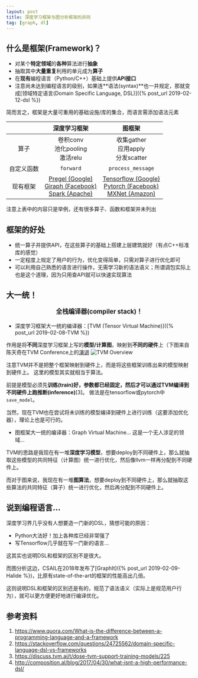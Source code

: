 ```yaml
---
layout: post
title: 深度学习框架与图分析框架的异同
tag: [graph, dl]
---
```


## 什么是框架(Framework)？
* 对某个**特定领域**的**各种**算法进行**抽象**
* 抽取其中**大量重复**利用的单元成为**算子**
* 在**现有**编程语言（Python/C++）基础上提供**API接口**
* 注意尚未达到编程语言的级别，如果连**语法(syntax)**也一并规定，那就变成[领域特定语言(Domain Specific Language, DSL)]({% post_url 2019-02-12-dsl %})

简而言之，框架是大量可重用的基础设施/库的集合，而语言需添加语法元素

<!--more-->

| | 深度学习框架 | 图框架 |
| :---: | :---: | :---: |
| 算子 | 卷积conv<br/>池化pooling<br/>激活relu | 收集gather<br/>应用apply<br/>分发scatter |
| 自定义函数 | `forward` | `process_message` |
| 现有框架 | [Pregel (Google)](https://kowshik.github.io/JPregel/)<br/> [Giraph (Facebook)](http://giraph.apache.org/)<br/> [Spark (Apache)](https://spark.apache.org/graphx/) | [Tensorflow (Google)](https://www.tensorflow.org/)<br/> [Pytorch (Facebook)](https://pytorch.org/)<br/> [MXNet (Amazon)](https://mxnet.apache.org/) |

注意上表中的内容只是举例，还有很多算子、函数和框架并未列出

## 框架的好处
* 统一算子并提供API，在这些算子的基础上搭建上层建筑就好（有点C++标准库的感觉）
* 一定程度上规定了用户的行为，优化变得简单，只需对算子进行优化即可
* 可以利用自己熟悉的语言进行操作，无需学习新的语法语义；所谓调包实际上也是这个道理，因为只用查API就可以快速实现算法

## 大一统！

<center><b><p style="font-size:120%">全栈编译器(compiler stack)！</p></b></center>

* 深度学习框架大一统的编译器：[TVM (Tensor Virtual Machine)]({% post_url 2019-02-08-TVM %})

作用是将**不同**深度学习框架上写的**模型/计算图**，映射到**不同的硬件**上（下图来自陈天奇在TVM Conference上的[演讲](https://sampl.cs.washington.edu/tvmconf/slides/Tianqi-Chen-TVM-Stack-Overview.pdf)
![TVM Overview]({{"/assets/images/TVM/TVM-Compiler-Stack.PNG"|absolute_url}})

注意TVM并不是把整个框架映射到硬件上，而是将这些框架训练出来的模型映射到硬件上。
这里的模型其实就相当于算法。

前提是模型必须先**训练(train)**好，参数都已经固定，然后才可以通过TVM编译到不同硬件上跑**推断(inference)**[3]。
做法是在tensorflow或pytorch中`save_model`。

当然，现在TVM也在尝试将未训练的模型编译到硬件上进行训练（这要添加优化器），理论上也是可行的。

* 图框架大一统的编译器：Graph Virtual Machine...
这是一个无人涉足的领域...

TVM的思路是我现在有一堆**深度学习模型**，想要deploy到不同硬件上，那么就抽取这些模型的共同特征（计算图）统一进行优化，然后像llvm一样再分配到不同硬件上。

而对于图来说，我现在有一堆**图算法**，想要deploy到不同硬件上，那么就抽取这些算法的共同特征（算子）统一进行优化，然后再分配到不同硬件上。

## 说到编程语言...
深度学习界几乎没有人想要造一门新的DSL，猜想可能的原因：
* Python大法好！加上各种库已经非常强了
* 写Tensorflow几乎就在写一门新的语言...

这其实也说明DSL和框架的区别不是很大。

而图分析这边，CSAIL在2018年发布了[GraphIt]({% post_url 2019-02-09-Halide %})，比原有state-of-the-art的框架的性能高出几倍。

这则说明DSL和框架的区别还是有的，规范了语法语义（实际上是规范用户行为），就可以更方便更好地进行编译优化。

## 参考资料
1. <https://www.quora.com/What-is-the-difference-between-a-programming-language-and-a-framework>
2. <https://stackoverflow.com/questions/24725562/domain-specific-language-dsl-vs-frameworks>
3. <https://discuss.tvm.ai/t/dose-tvm-support-training-models/225>
4. <http://composition.al/blog/2017/04/30/what-isnt-a-high-performance-dsl/>